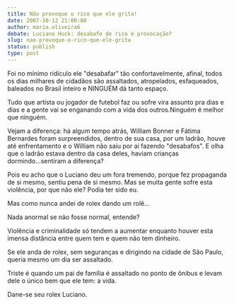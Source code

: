 ```yaml
---
title: Não provoque o rico que ele grita!
date: 2007-10-12 21:00:00
author: maria.oliveira6
debate: Luciano Huck: desabafo de rico é provocação?
slug: nao-provoque-o-rico-que-ele-grita
status: publish 
type: post
---
```


Foi no mínimo ridículo ele "desabafar" tão confortavelmente, afinal, todos os dias milhares de cidadãos são assaltados, atropelados, esfaqueados, baleados no Brasil inteiro e NINGUÉM dá tanto espaço.  

Tudo que artista ou jogador de futebol faz ou sofre vira assunto pra dias e dias e a gente vai se enganando com a vida dos outros.Ninguém é melhor que ninguém.  

Vejam a diferença: há algum tempo atrás, William Bonner e Fátima Bernardes foram surpreendidos, dentro de sua casa, por um ladrão, houve até enfrentamento e o William não saiu por aí fazendo "desabafos". E olha que o ladrão estava dentro da casa deles, haviam crianças dormindo...sentiram a diferença?  

Pois eu acho que o Luciano deu um fora tremendo, porque fez propaganda de si mesmo, sentiu pena de si mesmo. Mas se muita gente sofre esta violência, por que não ele? Podia ter sido eu.  

Mas como nunca andei de rolex dando um rolê...  

Nada anormal se não fosse normal, entende?  

Violência e criminalidade só tendem a aumentar enquanto houver esta imensa distância entre quem tem e quem não tem dinheiro.  

Se ele anda de rolex, sem seguranças e dirigindo na cidade de São Paulo, queria mesmo um dia ser assaltado.  

Triste é quando um pai de família é assaltado no ponto de ônibus e levam dele o único bem que ele tem: a vida.  

Dane-se seu rolex Luciano.
